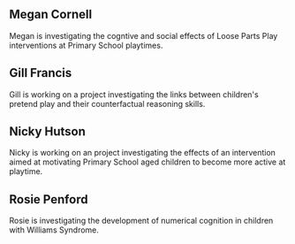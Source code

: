 ## Megan Cornell

Megan is investigating the cogntive and social effects of Loose Parts Play interventions at Primary School playtimes.

## Gill Francis

Gill is working on a project investigating the links between children's pretend play and their counterfactual reasoning skills.

## Nicky Hutson

Nicky is working on an project investigating the effects of an intervention aimed at motivating Primary School aged children to become more active at playtime.

## Rosie Penford

Rosie is investigating the development of numerical cognition in children with Williams Syndrome.
